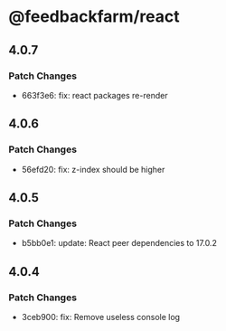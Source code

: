 # @feedbackfarm/react

## 4.0.7

### Patch Changes

- 663f3e6: fix: react packages re-render

## 4.0.6

### Patch Changes

- 56efd20: fix: z-index should be higher

## 4.0.5

### Patch Changes

- b5bb0e1: update: React peer dependencies to 17.0.2

## 4.0.4

### Patch Changes

- 3ceb900: fix: Remove useless console log
